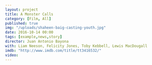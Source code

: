 ```yaml
---
layout: project
title: A Monster Calls
category: [Film, All]
published: true
img: "/uploads/shaheen-baig-casting-youth.jpg"
date: 2016-10-14 00:00
tags: [example,news,story]
director: Juan Antonio Bayona
with: Liam Neeson, Felicity Jones, Toby Kebbell, Lewis MacDougall 
imdb: "http://www.imdb.com/title/tt3416532/"
video: 
---
```



